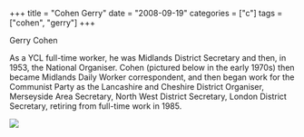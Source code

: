 +++
title = "Cohen Gerry"
date = "2008-09-19"
categories = ["c"]
tags = ["cohen", "gerry"]
+++

Gerry Cohen

As a YCL full-time worker, he was Midlands District Secretary and then, in 1953, the National Organiser. Cohen (pictured below in the early 1970s) then became Midlands Daily Worker correspondent, and then began work for the Communist Party as the Lancashire and Cheshire District Organiser, Merseyside Area Secretary, North West District Secretary, London District Secretary, retiring from full-time work in 1985.

![](https://grahamstevenson.me.uk/wp-content/uploads/2008/09/cohen-gerry.jpg)
